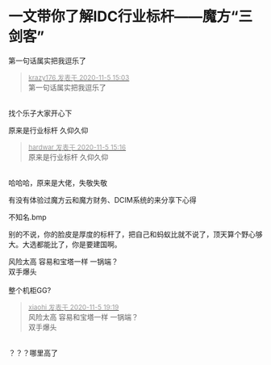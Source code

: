 # 一文带你了解IDC行业标杆——魔方“三剑客”


第一句话属实把我逗乐了

<div class="quote"><blockquote><font size="2"><a href="https://www.hostloc.com/forum.php?mod=redirect&amp;goto=findpost&amp;pid=9406738&amp;ptid=762787" target="_blank"><font color="#999999">krazy176 发表于 2020-11-5 15:03</font></a></font><br />
第一句话属实把我逗乐了</blockquote></div><br />
找个乐子大家开心下

<img src="static/image/smiley/yct/010.gif" smilieid="41" border="0" alt="" />原来是行业标杆 久仰久仰

<div class="quote"><blockquote><font size="2"><a href="https://www.hostloc.com/forum.php?mod=redirect&amp;goto=findpost&amp;pid=9406826&amp;ptid=762787" target="_blank"><font color="#999999">hardwar 发表于 2020-11-5 15:16</font></a></font><br />
原来是行业标杆 久仰久仰</blockquote></div><br />
哈哈哈，原来是大佬，失敬失敬

有没有体验过魔方云和魔方财务、DCIM系统的来分享下心得

不知名.bmp

别的不说，你的脸皮是厚度的标杆了，把自己和蚂蚁比就不说了，顶天算个野心够大。大选都能比了，你是要建国啊。

风险太高 容易和宝塔一样 一锅端？<br />
双手爆头<br />
<br />
整个机柜GG?

<div class="quote"><blockquote><font size="2"><a href="https://www.hostloc.com/forum.php?mod=redirect&amp;goto=findpost&amp;pid=9408160&amp;ptid=762787" target="_blank"><font color="#999999">xiaohi 发表于 2020-11-5 19:19</font></a></font><br />
风险太高 容易和宝塔一样 一锅端？<br />
双手爆头</blockquote></div><br />
？？？哪里高了
